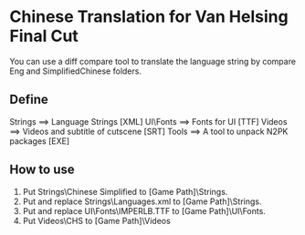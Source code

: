 # Chinese Translation for Van Helsing Final Cut

You can use a diff compare tool to translate the language string by compare Eng and SimplifiedChinese folders.

## Define
Strings  ==> Language Strings [XML]
UI\Fonts ==> Fonts for UI [TTF]
Videos   ==> Videos and subtitle of cutscene [SRT]
Tools    ==> A tool to unpack N2PK packages [EXE]

## How to use
1. Put Strings\Chinese Simplified to [Game Path]\Strings.
2. Put and replace Strings\Languages.xml to [Game Path]\Strings.
3. Put and replace UI\Fonts\IMPERLB.TTF to [Game Path]\UI\Fonts.
4. Put Videos\CHS to [Game Path]\Videos
